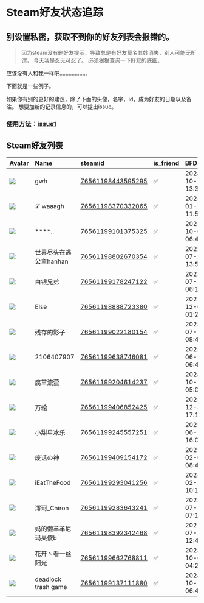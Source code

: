 # Steam好友状态追踪
## 别设置私密，获取不到你的好友列表会报错的。

> 因为steam没有删好友提示，导致总是有好友莫名其妙消失，别人可能无所谓，
> 今天我是忍无可忍了。 必须狠狠查询一下好友的底细。

应该没有人和我一样吧………………

下面就是一些例子。

如果你有别的更好的建议，除了下面的头像，名字，id，成为好友的日期以及备注。 想要加新的记录信息的，可以提出issue。

### 使用方法：[issue1](https://github.com/systemannounce/SteamFriends/issues/1)



## Steam好友列表
| Avatar                                                                            | Name                | steamid                                                                     | is_friend   | BFD                 | removed_time   | Remark   |
|:----------------------------------------------------------------------------------|:--------------------|:----------------------------------------------------------------------------|:------------|:--------------------|:---------------|:---------|
| ![](https://avatars.steamstatic.com/14f1a9927382fa8dea134a0f3ca6f17e6938e131.jpg) | gwh                 | [76561198443595295](https://steamcommunity.com/profiles/76561198443595295/) | ✅           | 2024-10-14 13:31:39 |                |          |
| ![](https://avatars.steamstatic.com/d1a6ad3b5747838a00fc5768be784a186bfdc982.jpg) | ℒ waaagh            | [76561198370332065](https://steamcommunity.com/profiles/76561198370332065/) | ✅           | 2023-01-25 11:55:32 |                |          |
| ![](https://avatars.steamstatic.com/e9285944638c05bbaef62bd2ea7a87c920421836.jpg) | ****.               | [76561199101375325](https://steamcommunity.com/profiles/76561199101375325/) | ✅           | 2021-10-06 06:44:38 |                |          |
| ![](https://avatars.steamstatic.com/357da6c7acf5b9078a819ef0ff3d185ba0152812.jpg) | 世界尽头在逃公主hanhan      | [76561198802670354](https://steamcommunity.com/profiles/76561198802670354/) | ✅           | 2022-07-27 13:51:51 |                |          |
| ![](https://avatars.steamstatic.com/148ff422f2245ab66abfeabf3f7506861d6b703b.jpg) | 白银兄弟                | [76561199178247122](https://steamcommunity.com/profiles/76561199178247122/) | ✅           | 2023-07-15 06:11:04 |                |          |
| ![](https://avatars.steamstatic.com/148ff422f2245ab66abfeabf3f7506861d6b703b.jpg) | Else                | [76561198888723380](https://steamcommunity.com/profiles/76561198888723380/) | ✅           | 2022-12-02 01:27:19 |                |          |
| ![](https://avatars.steamstatic.com/60d476d691585b2cc756aa43742de7f7f9ee4e30.jpg) | 残存的影子               | [76561199022180154](https://steamcommunity.com/profiles/76561199022180154/) | ✅           | 2023-07-15 08:42:52 |                |          |
| ![](https://avatars.steamstatic.com/fef49e7fa7e1997310d705b2a6158ff8dc1cdfeb.jpg) | 2106407907          | [76561199638746081](https://steamcommunity.com/profiles/76561199638746081/) | ✅           | 2025-06-10 06:49:56 |                |          |
| ![](https://avatars.steamstatic.com/72915560c961b1f0445870c2187f0cedb4aefc5c.jpg) | 腐草流萤                | [76561199204614237](https://steamcommunity.com/profiles/76561199204614237/) | ✅           | 2024-10-12 05:09:11 |                |          |
| ![](https://avatars.steamstatic.com/d4dd49e148d486918d6a78093aa6e291acbb3028.jpg) | 万絵                  | [76561199406852425](https://steamcommunity.com/profiles/76561199406852425/) | ✅           | 2023-12-31 17:12:59 |                |          |
| ![](https://avatars.steamstatic.com/b568381359c1da92ea24e67776165293c07264a5.jpg) | 小甜星冰乐               | [76561199245557251](https://steamcommunity.com/profiles/76561199245557251/) | ✅           | 2025-06-21 16:05:04 |                |          |
| ![](https://avatars.steamstatic.com/e5eec4ecf9c5a7ed26a1f57c012c14a4ba48fe8f.jpg) | 废话の神                | [76561199409154172](https://steamcommunity.com/profiles/76561199409154172/) | ✅           | 2025-02-08 08:43:18 |                |          |
| ![](https://avatars.steamstatic.com/c7d3c2e08affae820ec9b942fbd9ccaeeb8f8caa.jpg) | iEatTheFood         | [76561199293041256](https://steamcommunity.com/profiles/76561199293041256/) | ✅           | 2024-02-24 10:19:54 |                |          |
| ![](https://avatars.steamstatic.com/2a2a821f1d161b60b6cb4528684ce9d32dfc4e14.jpg) | 澪珂_Chiron           | [76561199283643241](https://steamcommunity.com/profiles/76561199283643241/) | ✅           | 2023-07-18 07:12:37 |                |          |
| ![](https://avatars.steamstatic.com/e47c319b895499fff31c88c794711c187727a1d6.jpg) | 妈的懒羊羊尼玛臭傻b          | [76561198392342468](https://steamcommunity.com/profiles/76561198392342468/) | ✅           | 2022-07-27 12:41:16 |                |          |
| ![](https://avatars.steamstatic.com/50f64fa898104bb2235c9b4f2a960c6b5faa151a.jpg) | 花开丶看一丝阳光            | [76561199662768811](https://steamcommunity.com/profiles/76561199662768811/) | ✅           | 2024-10-02 04:27:41 |                |          |
| ![](https://avatars.steamstatic.com/752eb38c3b0bc6f74708ec2c3d44d00bda41edde.jpg) | deadlock trash game | [76561199137111880](https://steamcommunity.com/profiles/76561199137111880/) | ✅           | 2024-10-12 06:40:16 |                |          |